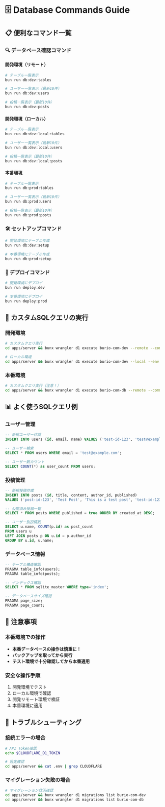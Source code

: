 # 🗄️ Database Commands Guide

## 📋 便利なコマンド一覧

### 🔍 データベース確認コマンド

#### 開発環境（リモート）
```bash
# テーブル一覧表示
bun run db:dev:tables

# ユーザー一覧表示（最新10件）
bun run db:dev:users

# 投稿一覧表示（最新10件）
bun run db:dev:posts
```

#### 開発環境（ローカル）
```bash
# テーブル一覧表示
bun run db:dev:local:tables

# ユーザー一覧表示（最新10件）
bun run db:dev:local:users

# 投稿一覧表示（最新10件）
bun run db:dev:local:posts
```

#### 本番環境
```bash
# テーブル一覧表示
bun run db:prod:tables

# ユーザー一覧表示（最新10件）
bun run db:prod:users

# 投稿一覧表示（最新10件）
bun run db:prod:posts
```

### 🛠️ セットアップコマンド

```bash
# 開発環境にテーブル作成
bun run db:dev:setup

# 本番環境にテーブル作成
bun run db:prod:setup
```

### 🚀 デプロイコマンド

```bash
# 開発環境にデプロイ
bun run deploy:dev

# 本番環境にデプロイ
bun run deploy:prod
```

## 🎯 カスタムSQLクエリの実行

### 開発環境
```bash
# カスタムクエリ実行
cd apps/server && bunx wrangler d1 execute burio-com-dev --remote --command="YOUR_SQL_QUERY"

# ローカル環境
cd apps/server && bunx wrangler d1 execute burio-com-dev --local --env dev --command="YOUR_SQL_QUERY"
```

### 本番環境
```bash
# カスタムクエリ実行（注意！）
cd apps/server && bunx wrangler d1 execute burio-com-db --remote --command="YOUR_SQL_QUERY"
```

## 📊 よく使うSQLクエリ例

### ユーザー管理
```sql
-- 新規ユーザー作成
INSERT INTO users (id, email, name) VALUES ('test-id-123', 'test@example.com', 'Test User');

-- ユーザー検索
SELECT * FROM users WHERE email = 'test@example.com';

-- ユーザー数カウント
SELECT COUNT(*) as user_count FROM users;
```

### 投稿管理
```sql
-- 新規投稿作成
INSERT INTO posts (id, title, content, author_id, published) 
VALUES ('post-id-123', 'Test Post', 'This is a test post', 'test-id-123', true);

-- 公開済み投稿一覧
SELECT * FROM posts WHERE published = true ORDER BY created_at DESC;

-- ユーザー別投稿数
SELECT u.name, COUNT(p.id) as post_count 
FROM users u 
LEFT JOIN posts p ON u.id = p.author_id 
GROUP BY u.id, u.name;
```

### データベース情報
```sql
-- テーブル構造確認
PRAGMA table_info(users);
PRAGMA table_info(posts);

-- インデックス確認
SELECT * FROM sqlite_master WHERE type='index';

-- データベースサイズ確認
PRAGMA page_size;
PRAGMA page_count;
```

## 🚨 注意事項

### 本番環境での操作
- **本番データベースの操作は慎重に！**
- **バックアップを取ってから実行**
- **テスト環境で十分確認してから本番適用**

### 安全な操作手順
1. 開発環境でテスト
2. ローカル環境で確認
3. 開発リモート環境で検証
4. 本番環境に適用

## 🔧 トラブルシューティング

### 接続エラーの場合
```bash
# API Token確認
echo $CLOUDFLARE_D1_TOKEN

# 設定確認
cd apps/server && cat .env | grep CLOUDFLARE
```

### マイグレーション失敗の場合
```bash
# マイグレーション状況確認
cd apps/server && bunx wrangler d1 migrations list burio-com-dev
cd apps/server && bunx wrangler d1 migrations list burio-com-db
```